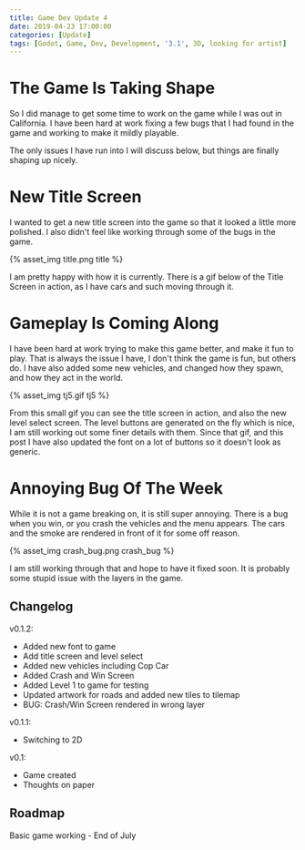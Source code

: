 ```yaml
---
title: Game Dev Update 4
date: 2019-04-23 17:00:00
categories: [Update]
tags: [Godot, Game, Dev, Development, '3.1', 3D, looking for artist]
---
```


# The Game Is Taking Shape

So I did manage to get some time to work on the game while I was out in California. I have been hard at work fixing a few bugs that I had found in the game and working to make it mildly playable. 

The only issues I have run into I will discuss below, but things are finally shaping up nicely.

<!--more-->

# New Title Screen

I wanted to get a new title screen into the game so that it looked a little more polished. I also didn't feel like working through some of the bugs in the game.

{% asset_img title.png title %}

I am pretty happy with how it is currently. There is a gif below of the Title Screen in action, as I have cars and such moving through it.

# Gameplay Is Coming Along

I have been hard at work trying to make this game better, and make it fun to play. That is always the issue I have, I don't think the game is fun, but others do. I have also added some new vehicles, and changed how they spawn, and how they act in the world.

{% asset_img tj5.gif tj5 %}

From this small gif you can see the title screen in action, and also the new level select screen. The level buttons are generated on the fly which is nice, I am still working out some finer details with them. Since that gif, and this post I have also updated the font on a lot of buttons so it doesn't look as generic.

# Annoying Bug Of The Week

While it is not a game breaking on, it is still super annoying. There is a bug when you win, or you crash the vehicles and the menu appears. The cars and the smoke are rendered in front of it for some off reason.

{% asset_img crash_bug.png crash_bug %}

I am still working through that and hope to have it fixed soon. It is probably some stupid issue with the layers in the game.

## Changelog
v0.1.2:
<ul>
    <li>Added new font to game</li>
    <li>Add title screen and level select</li>
    <li>Added new vehicles including Cop Car</li>
    <li>Added Crash and Win Screen</li>
    <li>Added Level 1 to game for testing</li>
    <li>Updated artwork for roads and added new tiles to tilemap</li>
    <li>BUG: Crash/Win Screen rendered in wrong layer</li>
</ul>
v0.1.1:
<ul>
    <li>Switching to 2D</li>
</ul>
v0.1:
<ul>
    <li>Game created</li>
    <li>Thoughts on paper</li>
</ul>

## Roadmap
Basic game working - End of July